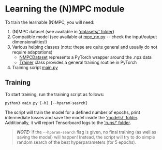 # Learning the (N)MPC module #
To train the learnable (N)MPC, you will need:
1. (N)MPC dataset (see available in ['datasets/' folder](../../datasets/))
2. Compatible model (see available at [mpc_nn.py](mpc_nn.py) -- check the input/output dimensionalities!)
3. Various helping classes (note: these are quite general and usually do not require adaptations)
    - [NMPCDataset](mpc_dataset.py) represents a PyTorch wrapper around the .npz data
    - [Trainer](utils.py) class provides a general training routine in PyTorch
4. Training script [main.py](main.py)


## Training ##
To start training, run the training script as follows:

```python
python3 main.py [-h] [--hparam-search]
```

The script will train the model for a defined number of epochs, print intermediate losses and save the model inside the ['models/' folder](../../models/).
Additionally, it will report Tensorboard logs to the ['runs/' folder](runs/).

> **_NOTE:_** If the `--hparam-search` flag is given, no final training (as well as saving the model) will happen! Instead, the script will try to do simple
random search of the best hyperparameters (for 5 epochs).